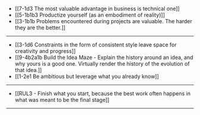 - [[7-1d3 The most valuable advantage in business is technical one]]
- [[5-1b1b3 Productize yourself (as an embodiment of reality)]]
- [[3-1b1b Problems encountered during projects are valuable. The harder they are the better.]]
---
- [[3-1d6 Constraints in the form of consistent style leave space for creativity and progress]]
- [[9-4b2a1b Build the Idea Maze - Explain the history around an idea, and why yours is a good one. Virtually render the history of the evolution of that idea.]]
- [[1-2e1 Be ambitious but leverage what you already know]]
---
- [[RUL3 - Finish what you start, because the best work often happens in what was meant to be the final stage]]
---
